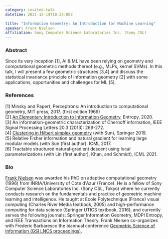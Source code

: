 ```yaml
---
category: invited-talk
datetime: 2021-12-14T10:25:00Z

title: "Information Geometry: An Introduction for Machine Learning"
speaker: Frank Nielsen
affiliation: Sony Computer Science Laboratories Inc. (Sony CSL)
---
```


### Abstract

Since its very inception [1], AI & ML have been relying on geometry and computational geometric methods thereof (e.g., MLPs, kernel SVMs).
In this talk, I will present a few geometric structures [3,4] and discuss the statistical invariance principle of information geometry [2] with some applications, opportunities and challenges for ML [5].

### References

[1] Minsky and Papert, Perceptrons: An introduction to computational geometry, MIT press, 2017. (first edition 1969)  
[2] [An Elementary Introduction to Information Geometry](https://www.mdpi.com/1099-4300/22/10/1100), Entropy, 2020.  
[3] An information-geometric characterization of Chernoff information, IEEE Signal Processing Letters 20.3 (2013): 269-272.  
[4] [Clustering in Hilbert simplex geometry](https://franknielsen.github.io/HSG/) (with Sun), Springer 2019.  
[5] Relative Fisher information and natural gradient for learning large modular models (with Sun (first author). ICML 2017.  
[6] Tractable structured natural-gradient descent using local parameterizations (with Lin (first author), Khan, and Schmidt), ICML 2021.

### Bio

[Frank Nielsen](https://franknielsen.github.io/) was awarded his PhD on adaptive computational geometry (1996) from INRIA/University of Cote d'Azur (France).
He is a fellow of Sony Computer Science Laboratories Inc. (Sony CSL, Tokyo) where he currently conducts research on the fundamentals and practice of geometric machine learning and intelligence.
He taught at Ecole Polytechnique (France) visual computing (Charles River Media textbook, 2005) and high-performance computing for data science (Springer UTICS textbook, 2016),
and currently serves the following journals: Springer Information Geometry, MDPI Entropy, and IEEE Transactions on Information Theory.
Frank Nielsen co-organizes with Frederic Barbaresco the biannual conference [Geometric Science of Information (GSI LNCS proceedings)](https://franknielsen.github.io/GSI/).
